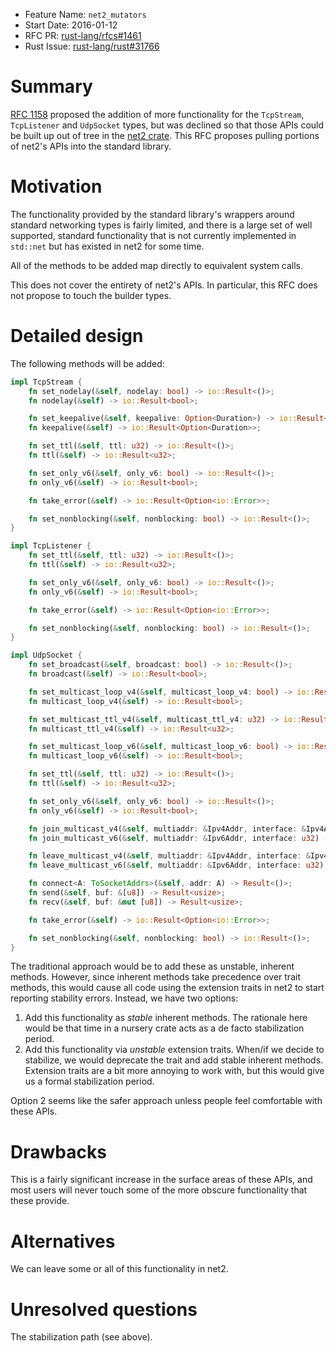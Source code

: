 - Feature Name: `net2_mutators`
- Start Date: 2016-01-12
- RFC PR: [rust-lang/rfcs#1461](https://github.com/rust-lang/rfcs/pull/1461)
- Rust Issue: [rust-lang/rust#31766](https://github.com/rust-lang/rust/issues/31766)

# Summary
[summary]: #summary

[RFC 1158](https://github.com/rust-lang/rfcs/pull/1158) proposed the addition
of more functionality for the `TcpStream`, `TcpListener` and `UdpSocket` types,
but was declined so that those APIs could be built up out of tree in the [net2
crate](https://crates.io/crates/net2/). This RFC proposes pulling portions of
net2's APIs into the standard library.

# Motivation
[motivation]: #motivation

The functionality provided by the standard library's wrappers around standard
networking types is fairly limited, and there is a large set of well supported,
standard functionality that is not currently implemented in `std::net` but has
existed in net2 for some time.

All of the methods to be added map directly to equivalent system calls.

This does not cover the entirety of net2's APIs. In particular, this RFC does
not propose to touch the builder types.

# Detailed design
[design]: #detailed-design

The following methods will be added:

```rust
impl TcpStream {
    fn set_nodelay(&self, nodelay: bool) -> io::Result<()>;
    fn nodelay(&self) -> io::Result<bool>;

    fn set_keepalive(&self, keepalive: Option<Duration>) -> io::Result<()>;
    fn keepalive(&self) -> io::Result<Option<Duration>>;

    fn set_ttl(&self, ttl: u32) -> io::Result<()>;
    fn ttl(&self) -> io::Result<u32>;

    fn set_only_v6(&self, only_v6: bool) -> io::Result<()>;
    fn only_v6(&self) -> io::Result<bool>;

    fn take_error(&self) -> io::Result<Option<io::Error>>;

    fn set_nonblocking(&self, nonblocking: bool) -> io::Result<()>;
}

impl TcpListener {
    fn set_ttl(&self, ttl: u32) -> io::Result<()>;
    fn ttl(&self) -> io::Result<u32>;

    fn set_only_v6(&self, only_v6: bool) -> io::Result<()>;
    fn only_v6(&self) -> io::Result<bool>;

    fn take_error(&self) -> io::Result<Option<io::Error>>;

    fn set_nonblocking(&self, nonblocking: bool) -> io::Result<()>;
}

impl UdpSocket {
    fn set_broadcast(&self, broadcast: bool) -> io::Result<()>;
    fn broadcast(&self) -> io::Result<bool>;

    fn set_multicast_loop_v4(&self, multicast_loop_v4: bool) -> io::Result<()>;
    fn multicast_loop_v4(&self) -> io::Result<bool>;

    fn set_multicast_ttl_v4(&self, multicast_ttl_v4: u32) -> io::Result<()>;
    fn multicast_ttl_v4(&self) -> io::Result<u32>;

    fn set_multicast_loop_v6(&self, multicast_loop_v6: bool) -> io::Result<()>;
    fn multicast_loop_v6(&self) -> io::Result<bool>;

    fn set_ttl(&self, ttl: u32) -> io::Result<()>;
    fn ttl(&self) -> io::Result<u32>;

    fn set_only_v6(&self, only_v6: bool) -> io::Result<()>;
    fn only_v6(&self) -> io::Result<bool>;

    fn join_multicast_v4(&self, multiaddr: &Ipv4Addr, interface: &Ipv4Addr) -> io::Result<()>;
    fn join_multicast_v6(&self, multiaddr: &Ipv6Addr, interface: u32) -> io::Result<()>;

    fn leave_multicast_v4(&self, multiaddr: &Ipv4Addr, interface: &Ipv4Addr) -> io::Result<()>;
    fn leave_multicast_v6(&self, multiaddr: &Ipv6Addr, interface: u32) -> io::Result<()>;

    fn connect<A: ToSocketAddrs>(&self, addr: A) -> Result<()>;
    fn send(&self, buf: &[u8]) -> Result<usize>;
    fn recv(&self, buf: &mut [u8]) -> Result<usize>;

    fn take_error(&self) -> io::Result<Option<io::Error>>;

    fn set_nonblocking(&self, nonblocking: bool) -> io::Result<()>;
}
```

The traditional approach would be to add these as unstable, inherent methods.
However, since inherent methods take precedence over trait methods, this would
cause all code using the extension traits in net2 to start reporting stability
errors. Instead, we have two options:

1. Add this functionality as *stable* inherent methods. The rationale here would
    be that time in a nursery crate acts as a de facto stabilization period.
2. Add this functionality via *unstable* extension traits. When/if we decide to
    stabilize, we would deprecate the trait and add stable inherent methods.
    Extension traits are a bit more annoying to work with, but this would give
    us a formal stabilization period.

Option 2 seems like the safer approach unless people feel comfortable with these
APIs.

# Drawbacks
[drawbacks]: #drawbacks

This is a fairly significant increase in the surface areas of these APIs, and
most users will never touch some of the more obscure functionality that these
provide.

# Alternatives
[alternatives]: #alternatives

We can leave some or all of this functionality in net2.

# Unresolved questions
[unresolved]: #unresolved-questions

The stabilization path (see above).
